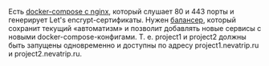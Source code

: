 Есть [docker-compose c nginx](./project1/docker-compose.yml), который слушает 80 и 443 порты и генерирует Let's encrypt-сертификаты. Нужен [балансер](./balancer/docker-compose.yml), который сохранит текущий «автоматизм» и позволит добавлять новые сервисы с новыми docker-compose-конфигами. Т. е. project1 и project2 должны быть запущены одновременно и доступны по адресу project1.nevatrip.ru и project2.nevatrip.ru.